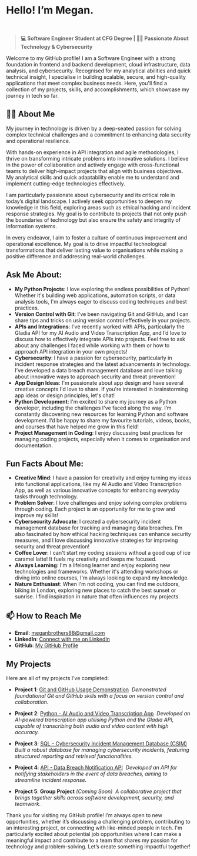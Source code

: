 # Hello! I’m Megan.
 
> **💻 Software Engineer Student at CFG Degree | 👩‍💻 Passionate About Technology & Cybersecurity**


Welcome to my GitHub profile! I am a Software Engineer with a strong foundation in frontend and backend development, cloud infrastructure, data analysis, and cybersecurity. Recognised for my analytical abilities and quick technical insight, I specialise in building scalable, secure, and high-quality applications that meet complex business needs. Here, you'll find a collection of my projects, skills, and accomplishments, which showcase my journey in tech so far.
 

## 👩‍💻 **About Me**

My journey in technology is driven by a deep-seated passion for solving complex technical challenges and a commitment to enhancing data security and operational resilience.

With hands-on experience in API integration and agile methodologies, I thrive on transforming intricate problems into innovative solutions. I believe in the power of collaboration and actively engage with cross-functional teams to deliver high-impact projects that align with business objectives. My analytical skills and quick adaptability enable me to understand and implement cutting-edge technologies effectively.

I am particularly passionate about cybersecurity and its critical role in today’s digital landscape. I actively seek opportunities to deepen my knowledge in this field, exploring areas such as ethical hacking and incident response strategies. My goal is to contribute to projects that not only push the boundaries of technology but also ensure the safety and integrity of information systems.

In every endeavor, I aim to foster a culture of continuous improvement and operational excellence. My goal is to drive impactful technological transformations that deliver lasting value to organisations while making a positive difference and addressing real-world challenges.


## **Ask Me About**:

* **My Python Projects**: I love exploring the endless possibilities of Python! Whether it's building web applications, automation scripts, or data analysis tools, I'm always eager to discuss coding techniques and best practices.
* **Version Control with Git**: I’ve been navigating Git and GitHub, and I can share tips and tricks on using version control effectively in your projects.
* **APIs and Integrations**: I've recently worked with APIs, particularly the Gladia API for my AI Audio and Video Transcription App, and I’d love to discuss how to effectively integrate APIs into projects. Feel free to ask about any challenges I faced while working with them or how to approach API integration in your own projects!
* **Cybersecurity**: I have a passion for cybersecurity, particularly in incident response strategies and the latest advancements in technology. I’ve developed a data breach management database and love talking about innovative ways to approach security and threat prevention!
* **App Design Ideas**: I'm passionate about app design and have several creative concepts I'd love to share. If you're interested in brainstorming app ideas or design principles, let's chat!
* **Python Development**: I'm excited to share my journey as a Python developer, including the challenges I've faced along the way. I’m constantly discovering new resources for learning Python and software development. I’d be happy to share my favourite tutorials, videos, books, and courses that have helped me grow in this field!
* **Project Management in Coding**: I enjoy discussing best practices for managing coding projects, especially when it comes to organisation and documentation.
 

## **Fun Facts About Me**:

* **Creative Mind**: I have a passion for creativity and enjoy turning my ideas into functional applications, like my AI Audio and Video Transcription App, as well as various innovative concepts for enhancing everyday tasks through technology.
* **Problem Solver**: I love challenges and enjoy solving complex problems through coding. Each project is an opportunity for me to grow and improve my skills!
* **Cybersecurity Advocate**: I created a cybersecurity incident management database for tracking and managing data breaches. I'm also fascinated by how ethical hacking techniques can enhance security measures, and I love discussing innovative strategies for improving security and threat prevention!
* **Coffee Lover**: I can't start my coding sessions without a good cup of ice caramel latte! It fuels my creativity and keeps me focused.
* **Always Learning**: I'm a lifelong learner and enjoy exploring new technologies and frameworks. Whether it's attending workshops or diving into online courses, I'm always looking to expand my knowledge.
* **Nature Enthusiast**: When I'm not coding, you can find me outdoors, biking in London, exploring new places to catch the best sunset or sunrise. I find inspiration in nature that often influences my projects.
 

## 📫 **How to Reach Me**

- **Email**: [meganbrothers88@gmail.com](mailto:meganbrothers88@gmail.com)
- **LinkedIn**: [Connect with me on LinkedIn](https://www.linkedin.com/in/meganbrothers1/)
- **GitHub**: [My GitHub Profile](https://github.com/thisismeganl)


## **My Projects**

Here are all of my projects I’ve completed:

- **Project 1**: [Git and GitHub Usage Demonstration](https://github.com/thisismeganl/CFG-Assignments/tree/assignment-1) 
  *Demonstrated foundational Git and GitHub skills with a focus on version control and collaboration.*

- **Project 2**: [Python - AI Audio and Video Transcription App](https://github.com/thisismeganl/CFG-Assignments/tree/assignment-2-python) 
  *Developed an AI-powered transcription app utilising Python and the Gladia API, capable of transcribing both audio and video content with high accuracy.*

- **Project 3**: [SQL - Cybersecurity Incident Management Database (CSIM)](https://github.com/thisismeganl/CFG-Assignments/tree/assignment-3-sql) 
  *Built a robust database for managing cybersecurity incidents, featuring structured reporting and retrieval functionalities.*

- **Project 4**: [API - Data Breach Notification API](https://github.com/thisismeganl/CFG-Assignments/tree/assignment-4-APIs) 
  *Developed an API for notifying stakeholders in the event of data breaches, aiming to streamline incident response.*

- **Project 5**: **Group Project** *(Coming Soon)* 
  *A collaborative project that brings together skills across software development, security, and teamwork.*


Thank you for visiting my GitHub profile! I’m always open to new opportunities, whether it’s discussing a challenging problem, contributing to an interesting project, or connecting with like-minded people in tech. I'm particularly excited about potential job opportunities where I can make a meaningful impact and contribute to a team that shares my passion for technology and problem-solving. Let’s create something impactful together!
